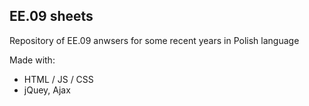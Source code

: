 ## EE.09 sheets
Repository of EE.09 anwsers for some recent years in Polish language

Made with:
- HTML / JS / CSS
- jQuey, Ajax
